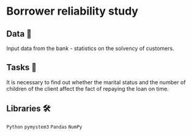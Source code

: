 # Borrower reliability study

## Data 📁

Input data from the bank - statistics on the solvency of customers.

## Tasks 📝

It is necessary to find out whether the marital status and the number of children of the client affect the fact of repaying the loan on time.

## Libraries 🛠️

`Python` `pymystem3` `Pandas` `NumPy`

<br>
